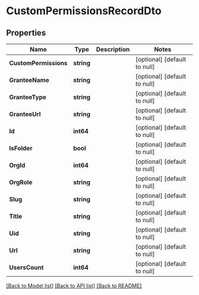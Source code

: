 # CustomPermissionsRecordDto

## Properties
Name | Type | Description | Notes
------------ | ------------- | ------------- | -------------
**CustomPermissions** | **string** |  | [optional] [default to null]
**GranteeName** | **string** |  | [optional] [default to null]
**GranteeType** | **string** |  | [optional] [default to null]
**GranteeUrl** | **string** |  | [optional] [default to null]
**Id** | **int64** |  | [optional] [default to null]
**IsFolder** | **bool** |  | [optional] [default to null]
**OrgId** | **int64** |  | [optional] [default to null]
**OrgRole** | **string** |  | [optional] [default to null]
**Slug** | **string** |  | [optional] [default to null]
**Title** | **string** |  | [optional] [default to null]
**Uid** | **string** |  | [optional] [default to null]
**Url** | **string** |  | [optional] [default to null]
**UsersCount** | **int64** |  | [optional] [default to null]

[[Back to Model list]](../README.md#documentation-for-models) [[Back to API list]](../README.md#documentation-for-api-endpoints) [[Back to README]](../README.md)


